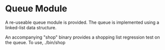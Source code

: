 Queue Module
============

A re-useable queue module is provided. The queue is implemented using a linked-list data structure. 

An accompanying "shop" binary provides a shopping list regression test on the queue. To use, 
      ./bin/shop <num-items>
